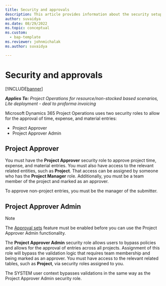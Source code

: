 ```yaml
---
title: Security and approvals
description: This article provides information about the security setup for working with approvals in Microsoft Dynamics 365 Project Operations.
author: suvaidya
ms.date: 08/29/2022
ms.topic: conceptual
ms.custom: 
  - bap-template
ms.reviewer: johnmichalak
ms.author: suvaidya

---
```

# Security and approvals

[!INCLUDE[banner](../includes/banner.md)]

_**Applies To:** Project Operations for resource/non-stocked based scenarios, Lite deployment - deal to proforma invoicing_

Microsoft Dynamics 365 Project Operations uses two security roles to allow for the approval of time, expense, and material entries:

- Project Approver
- Project Approver Admin

## Project Approver

You must have the **Project Approver** security role to approve project time, expense, and material entries. You must also have access to the relevant related entities, such as **Project**. That access can be assigned by someone who has the **Project Manager** role. Additionally, you must be a team member of the project and marked as an approver.

To approve non-project entries, you must be the manager of the submitter.

## Project Approver Admin

> [!NOTE]
> The [Approval sets](approval-sets.md) feature must be enabled before you can use the Project Approver Admin functionality.

The **Project Approver Admin** security role allows users to bypass policies and allows for the approval of entries across all projects. Assignment of this role will bypass the validation logic that requires team membership and being marked as an approver. You must have access to the relevant related tables, such as **Project**, via security roles assigned to you.

The SYSTEM user context bypasses validations in the same way as the Project Approver Admin security role.
